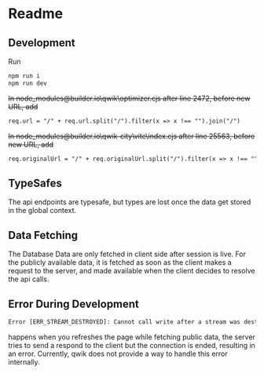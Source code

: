 # Readme

## Development

Run

```html
npm run i
npm run dev
```

~~In node_modules\@builder.io\qwik\optimizer.cjs after line 2472, before new URL, add~~

```html
req.url = "/" + req.url.split("/").filter(x => x !== "").join("/")
```

~~In node_modules\@builder.io\qwik-city\vite\index.cjs after line 25563, before new URL, add~~

```html
req.originalUrl = "/" + req.originalUrl.split("/").filter(x => x !== "").join("/")
```

## TypeSafes

The api endpoints are typesafe, but types are lost once the data get stored in the global context.

## Data Fetching

The Database Data are only fetched in client side after session is live.
For the publicly available data, it is fetched as soon as the client makes a request to the server, and made available when the client decides to resolve the api calls.

## Error During Development

```html
Error [ERR_STREAM_DESTROYED]: Cannot call write after a stream was destroyed
```

happens when you refreshes the page while fetching public data, the server tries to send a respond to the client but the connection is ended, resulting in an error. Currently, qwik does not provide a way to handle this error internally.

